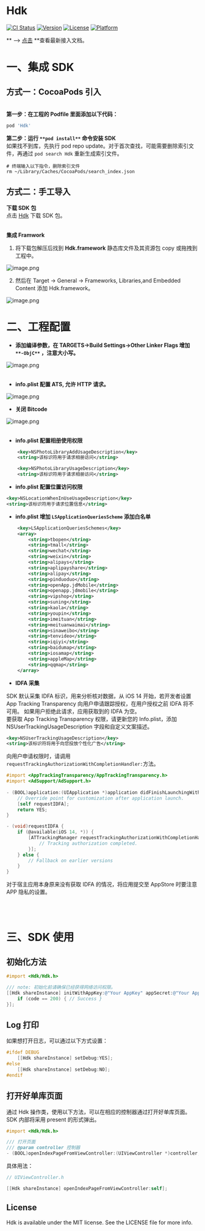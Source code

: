# Hdk

[![CI Status](https://img.shields.io/travis/WJCha/Hdk.svg?style=flat)](https://travis-ci.org/WJCha/Hdk)
[![Version](https://img.shields.io/cocoapods/v/Hdk.svg?style=flat)](https://cocoapods.org/pods/Hdk)
[![License](https://img.shields.io/cocoapods/l/Hdk.svg?style=flat)](https://cocoapods.org/pods/Hdk)
[![Platform](https://img.shields.io/cocoapods/p/Hdk.svg?style=flat)](https://cocoapods.org/pods/Hdk)

** --> [点击](https://fudai.yuque.com/docs/share/fd5e3835-183d-4b83-bf16-101de5cb376f)  **查看最新接入文档。

# 一、集成 SDK
## 方式一：CocoaPods 引入

<br />**第一步：在工程的 Podfile 里面添加以下代码：**
```ruby
pod 'Hdk'
```
**第二步：运行 **`**pod install**`** 命令安装 SDK**<br />如果找不到库，先执行 pod repo update。对于首次查找，可能需要删除索引文件，再通过 `pod search Hdk` 重新生成索引文件。
```shell
# 终端输入以下指令，删除索引文件
rm ~/Library/Caches/CocoaPods/search_index.json
```
## 方式二：手工导入
**下载 SDK 包**<br />点击 [Hdk](http://files-fqapps-com.cdn.fudaiapp.com/app-hdksdk2-20210818-183954.zip) 下载 SDK 包。<br />​

**集成 Framwork**

1. 将下载包解压后找到 **Hdk.framework** 静态库文件及其资源包 copy 或拖拽到工程中。

![image.png](https://cdn.nlark.com/yuque/0/2021/png/22021491/1628924578093-a611629c-d628-40cd-b90c-5109a90dcd9d.png#clientId=u9b14c792-06d5-4&from=paste&height=224&id=u8c818d05&margin=%5Bobject%20Object%5D&name=image.png&originHeight=448&originWidth=508&originalType=binary&ratio=1&size=273867&status=done&style=none&taskId=u9a126241-19ee-41f9-aad3-e1aa02a2f93&width=254)

2. 然后在 Target -> General -> Frameworks, Libraries,and Embedded Content 添加 Hdk.framework。

![image.png](https://cdn.nlark.com/yuque/0/2021/png/22021491/1628926219976-bae6d3ce-ab5e-4fec-be97-f701d86492b9.png#clientId=uc1774e45-a8cc-4&from=paste&height=170&id=BZG5r&margin=%5Bobject%20Object%5D&name=image.png&originHeight=340&originWidth=1070&originalType=binary&ratio=1&size=31896&status=done&style=none&taskId=u8f0d0279-1264-431b-a0fa-515cc0852ed&width=535)<br />

# 二、工程配置

- **添加编译参数，在 TARGETS->Build Settings->Other Linker Flags 增加 **`**-ObjC**`** ，注意大小写。**

![image.png](https://cdn.nlark.com/yuque/0/2021/png/22021491/1628921097333-4fb6e84b-1434-418c-89ac-0a5c4716223c.png#clientId=u97d89b08-e395-4&from=paste&height=356&id=ude3659e3&margin=%5Bobject%20Object%5D&name=image.png&originHeight=712&originWidth=1400&originalType=binary&ratio=1&size=127059&status=done&style=none&taskId=ud271a4b4-219d-4d8b-b5b8-9a3fcfacc84&width=700)<br />​<br />

- **info.plist 配置 ATS, 允许 HTTP 请求。**

![image.png](https://cdn.nlark.com/yuque/0/2021/png/22021491/1628921298926-3deec292-96f3-4bac-b850-c799e7a9948e.png#clientId=u97d89b08-e395-4&from=paste&height=41&id=u19e1baa9&margin=%5Bobject%20Object%5D&name=image.png&originHeight=82&originWidth=1216&originalType=binary&ratio=1&size=18402&status=done&style=none&taskId=u22a89188-cca1-4cf7-b314-88f3390ff3e&width=608)<br />

- **关闭 Bitcode**

![image.png](https://cdn.nlark.com/yuque/0/2021/png/22021491/1628921374967-72b85ec6-de51-4b69-b7d2-ec76a1b7d886.png#clientId=u97d89b08-e395-4&from=paste&height=147&id=u7abb179d&margin=%5Bobject%20Object%5D&name=image.png&originHeight=294&originWidth=1334&originalType=binary&ratio=1&size=41598&status=done&style=none&taskId=ucb883392-27f2-48f0-80be-f94ed96edc8&width=667)<br />​<br />

- **info.plist 配置相册使用权限**
```xml
    <key>NSPhotoLibraryAddUsageDescription</key>
    <string>该标识符用于请求相册访问</string>

    <key>NSPhotoLibraryUsageDescription</key>
    <string>该标识符用于请求相册访问</string>
```


- **info.plist 配置位置访问权限**
```xml
<key>NSLocationWhenInUseUsageDescription</key>
<string>该标识符用于请求位置信息</string>
```


- **info.plist  增加 **`LSApplicationQueriesScheme`** 添加白名单**
```xml
    <key>LSApplicationQueriesSchemes</key>
    <array>
        <string>tbopen</string>
        <string>tmall</string>
        <string>wechat</string>
        <string>weixin</string>
        <string>alipays</string>
        <string>aplipayshare</string>
        <string>alipay</string>
        <string>pinduoduo</string>
        <string>openApp.jdMobile</string>
        <string>openapp.jdmobile</string>
        <string>vipshop</string>
        <string>suning</string>
        <string>kaola</string>
        <string>youpin</string>
        <string>imeituan</string>
        <string>meituanwaimai</string>
        <string>sinaweibo</string>
        <string>tenvideo</string>
        <string>iqiyi</string>
        <string>baidumap</string>
        <string>iosamap</string>
        <string>appleMap</string>
        <string>qqmap</string>
    </array>
```


- **IDFA 采集**

SDK 默认采集 IDFA 标识，用来分析核对数据，从 iOS 14 开始，若开发者设置 App Tracking Transparency 向用户申请跟踪授权，在用户授权之前 IDFA 将不可用。 如果用户拒绝此请求，应用获取到的 IDFA 为空。<br />要获取 App Tracking Transparency 权限，请更新您的 Info.plist，添加 NSUserTrackingUsageDescription 字段和自定义文案描述。
```xml
<key>NSUserTrackingUsageDescription</key>
<string>该标识符将用于向您投放个性化广告</string>
```
向用户申请权限时，请调用 `requestTrackingAuthorizationWithCompletionHandler:`方法。
```objectivec
#import <AppTrackingTransparency/AppTrackingTransparency.h>
#import <AdSupport/AdSupport.h>
  
- (BOOL)application:(UIApplication *)application didFinishLaunchingWithOptions:(NSDictionary *)launchOptions {
    // Override point for customization after application launch.
    [self requestIDFA];
    return YES;
}

- (void)requestIDFA {
    if (@available(iOS 14, *)) {
        [ATTrackingManager requestTrackingAuthorizationWithCompletionHandler:^(ATTrackingManagerAuthorizationStatus status) {
            // Tracking authorization completed. 
        }];
    } else {
        // Fallback on earlier versions
    }
}
```
对于宿主应用本身原来没有获取 IDFA 的情况，将应用提交至 AppStore 时要注意 APP 隐私的设置。<br />​

​<br />
# 三、SDK 使用
## 初始化方法
```objectivec
#import <Hdk/Hdk.h>

/// note: 初始化前请确保已经获得网络访问权限。
[[Hdk shareInstance] initWithAppKey:@"Your AppKey" appSecret:@"Your AppSecret" onResult:^(int code, NSString * _Nonnull message) {
    if (code == 200) { // Success } 
}];
```


## Log 打印
如果想打开日志，可以通过以下方式设置：
```objectivec
#ifdef DEBUG
    [[Hdk shareInstance] setDebug:YES];
#else
    [[Hdk shareInstance] setDebug:NO];
#endif
```
## 打开好单库页面
通过 Hdk 操作类，使用以下方法，可以在相应的控制器通过打开好单库页面。SDK 内部将采用 present 的形式弹出。
```objectivec
#import <Hdk/Hdk.h>

/// 打开页面
/// @param controller 控制器
- (BOOL)openIndexPageFromViewController:(UIViewController *)controller;
```
具体用法：
```objectivec
// UIViewController.h

[[Hdk shareInstance] openIndexPageFromViewController:self];
```


## License

Hdk is available under the MIT license. See the LICENSE file for more info.


